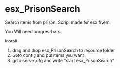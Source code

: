 # esx_PrisonSearch
Search items from prison. Script made for esx fivem


You Will need progressbars

Install

1. drag and drop esx_PrisonSearch to resource folder
2. Goto config and put items you want
3. goto server.cfg and write "start esx_PrisonSearch"

